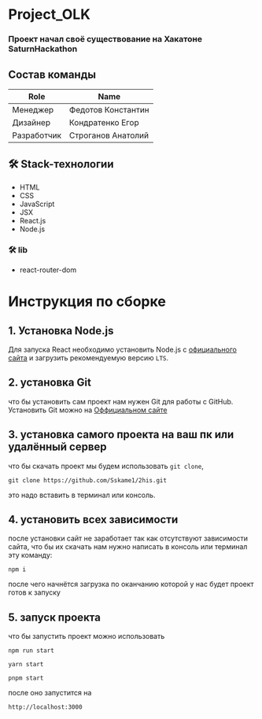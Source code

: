 # Project_OLK 
### Проект начал своё существование на Хакатоне SaturnHackathon

## Состав команды
|Role        |Name                          |
|------------|------------------------------|
|Менеджер    |Федотов Константин            |
|Дизайнер    |Кондратенко Егор              |
|Разработчик | Строганов Анатолий|

## 🛠 Stack-технологии

- HTML
- CSS
- JavaScript
- JSX
- React.js
- Node.js

### 🛠 lib

- react-router-dom


# Инструкция по сборке

## 1. Установка Node.js

Для запуска React необходимо установить Node.js с [официального сайта](https://nodejs.org/en) и загрузить рекомендуемую версию ```LTS```.

## 2. установка Git 

что бы установить сам проект нам нужен Git для работы с GitHub.
Установить Git можно на [Оффициальном сайте](https://git-scm.com/)

## 3. установка самого проекта на ваш пк или удалённый сервер

что бы скачать проект мы будем использовать ```git clone```,
```
git clone https://github.com/Sskame1/2his.git
```
это надо вставить в терминал или консоль.

## 4. установить всех зависимости

после установки сайт не заработает так как отсутствуют зависимости сайта, что бы их скачать нам нужно написать в консоль или терминал эту команду:

```
npm i
```

после чего начнётся загрузка по оканчанию которой у нас будет проект готов к запуску

## 5. запуск проекта

что бы запустить проект можно использовать 

```
npm run start
```
```
yarn start
```

```
pnpm start
```

после оно запустится на 

```
http://localhost:3000
```